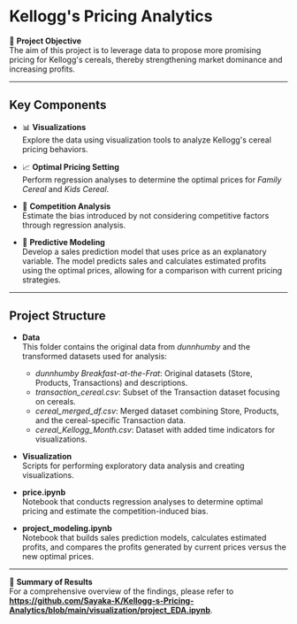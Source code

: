 # Kellogg's Pricing Analytics

📌 **Project Objective**  
The aim of this project is to leverage data to propose more promising pricing for Kellogg's cereals, thereby strengthening market dominance and increasing profits.

---

## Key Components

- 📊 **Visualizations**  
  Explore the data using visualization tools to analyze Kellogg's cereal pricing behaviors.

- 📈 **Optimal Pricing Setting**  
  Perform regression analyses to determine the optimal prices for _Family Cereal_ and _Kids Cereal_.

- 🤝 **Competition Analysis**  
  Estimate the bias introduced by not considering competitive factors through regression analysis.

- 🔮 **Predictive Modeling**  
  Develop a sales prediction model that uses price as an explanatory variable. The model predicts sales and calculates estimated profits using the optimal prices, allowing for a comparison with current pricing strategies.

---

## Project Structure

- **Data**  
  This folder contains the original data from _dunnhumby_ and the transformed datasets used for analysis:

  - _dunnhumby Breakfast-at-the-Frat_: Original datasets (Store, Products, Transactions) and descriptions.
  - _transaction_cereal.csv_: Subset of the Transaction dataset focusing on cereals.
  - _cereal_merged_df.csv_: Merged dataset combining Store, Products, and the cereal-specific Transaction data.
  - _cereal_Kellogg_Month.csv_: Dataset with added time indicators for visualizations.

- **Visualization**  
  Scripts for performing exploratory data analysis and creating visualizations.

- **price.ipynb**  
  Notebook that conducts regression analyses to determine optimal pricing and estimate the competition-induced bias.

- **project_modeling.ipynb**  
  Notebook that builds sales prediction models, calculates estimated profits, and compares the profits generated by current prices versus the new optimal prices.

---

📑 **Summary of Results**  
For a comprehensive overview of the findings, please refer to **https://github.com/Sayaka-K/Kellogg-s-Pricing-Analytics/blob/main/visualization/project_EDA.ipynb**.
